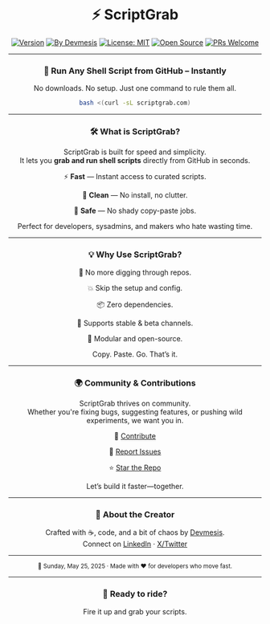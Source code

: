 <div align="center">

# ⚡ ScriptGrab

[![Version](https://img.shields.io/badge/version-0.0.3-blue)](https://github.com/devmesis/scriptgrab)
[![By Devmesis](https://img.shields.io/badge/creator-Devmesis-black)](https://devmesis.com)
[![License: MIT](https://img.shields.io/badge/license-MIT-green)](https://github.com/devmesis/scriptgrab/blob/main/LICENSE)
[![Open Source](https://img.shields.io/badge/open--source-100%25-brightgreen)](https://github.com/devmesis/scriptgrab)
[![PRs Welcome](https://img.shields.io/badge/PRs-welcome-blueviolet)](https://github.com/devmesis/scriptgrab/pulls)

---

### 🚀 Run Any Shell Script from GitHub – Instantly

No downloads. No setup. Just one command to rule them all.

```bash
bash <(curl -sL scriptgrab.com)
```


---

### 🛠️ What is ScriptGrab?

ScriptGrab is built for speed and simplicity.  
It lets you **grab and run shell scripts** directly from GitHub in seconds.

⚡ **Fast** — Instant access to curated scripts.


🧼 **Clean** — No install, no clutter.


🔐 **Safe** — No shady copy-paste jobs.

Perfect for developers, sysadmins, and makers who hate wasting time.

---

### 💡 Why Use ScriptGrab?

🚫 No more digging through repos.


💥 Skip the setup and config.


📦 Zero dependencies.


🧪 Supports stable & beta channels.


🧩 Modular and open-source.

Copy. Paste. Go. That’s it.

---

### 🌍 Community & Contributions

ScriptGrab thrives on community.  
Whether you're fixing bugs, suggesting features, or pushing wild experiments, we want you in.

🤝 [Contribute](https://github.com/devmesis/scriptgrab/pulls)


🐛 [Report Issues](https://github.com/devmesis/scriptgrab/issues)


⭐️ [Star the Repo](https://github.com/devmesis/scriptgrab)

Let’s build it faster—together.

---

### 👤 About the Creator

Crafted with ☕, code, and a bit of chaos by [Devmesis](https://devmesis.com).  
Connect on [LinkedIn](https://linkedin.com/in/ginodg) · [X/Twitter](https://x.com/Devmesis)

---

<sub>
📅 Sunday, May 25, 2025 · Made with ❤️ for developers who move fast.
</sub>

---

### 🛴 Ready to ride?
Fire it up and grab your scripts.
